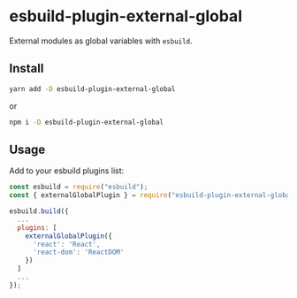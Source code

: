# esbuild-plugin-external-global

External modules as global variables with `esbuild`.

## Install

```sh
yarn add -D esbuild-plugin-external-global
```

or

```sh
npm i -D esbuild-plugin-external-global
```

## Usage

Add to your esbuild plugins list:

```js
const esbuild = require("esbuild");
const { externalGlobalPlugin } = require("esbuild-plugin-external-global");

esbuild.build({
  ...
  plugins: [
    externalGlobalPlugin({
      'react': 'React',
      'react-dom': 'ReactDOM'
    })
  ]
  ...
});
```
